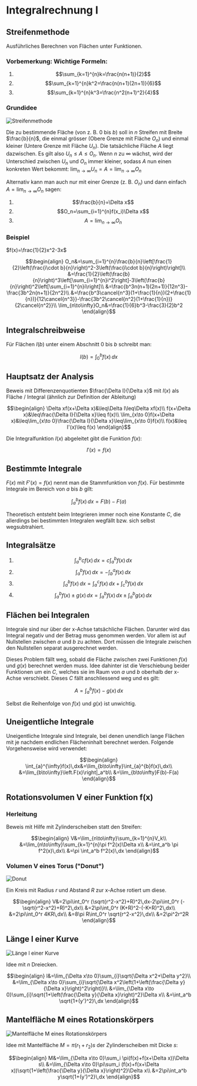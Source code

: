# Integralrechnung I

## Streifenmethode

Ausführliches Berechnen von Flächen unter Funktionen.

### Vorbemerkung: Wichtige Formeln:

1.  $$\sum_{k=1}^{n}k=\frac{n(n+1)}{2}$$
2.  $$\sum_{k=1}^{n}k^2=\frac{n(n+1)(2n+1)}{6}$$
3.  $$\sum_{k=1}^{n}k^3=\frac{n^2(n+1)^2}{4}$$

### Grundidee

![Streifenmethode](../../img/int11.png)

Die zu bestimmende Fläche (von z. B. 0 bis $b$) soll in $n$ Streifen mit Breite $\frac{b}{n}$, die einmal grösser (Obere Grenze mit Fläche $O_n$) und einmal kleiner (Untere Grenze mit Fläche $U_n$). Die tatsächliche Fläche $A$ liegt dazwischen. Es gilt also $U_n\leq A\leq O_n$. Wenn $n$ zu $\infty$ wächst, wird der Unterschied zwischen $U_n$ und $O_n$ immer kleiner, sodass $A$ nun einen konkreten Wert bekommt: $\lim_{n\to\infty}U_n=A=\lim_{n\to\infty}O_n$

Alternativ kann man auch nur mit einer Grenze (z. B. $O_n$) und dann einfach $A=\lim_{n\to\infty}O_n$ sagen:

1.  $$\frac{b}{n}=\Delta x$$
2.  $$O_n=\sum_{i=1}^{n}f(x_i)\Delta x$$
3.  $$A=\lim_{n\to\infty}O_n$$

### Beispiel

$f(x)=\frac{1}{2}x^2-3x$

$$\begin{align}
  O_n&=\sum_{i=1}^{n}\frac{b}{n}\left[\frac{1}{2}\left(\frac{i\cdot b}{n}\right)^2-3\left(\frac{i\cdot b}{n}\right)\right]\\
  &=\frac{1}{2}\left(\frac{b}{n}\right)^3\left[\sum_{i=1}^{n}i^2\right]-3\left(\frac{b}{n}\right)^2\left[\sum_{i=1}^{n}i\right]\\
  &=\frac{b^3n(n+1)(2n+1)}{12n^3}-\frac{3b^2n(n+1)}{2n^2}\\
  &=\frac{b^3\cancel{n^3}(1+\frac{1}{n})(2+\frac{1}{n})}{12\cancel{n^3}}-\frac{3b^2\cancel{n^2}(1+\frac{1}{n})}{2\cancel{n^2}}\\
  \lim_{n\to\infty}O_n&=\frac{1}{6}b^3-\frac{3}{2}b^2
\end{align}$$

## Integralschreibweise

Für Flächen $I(b)$ unter einem Abschnitt 0 bis $b$ schreibt man:

$$I(b)=\int_{0}^{b}f(x)\,dx$$

## Hauptsatz der Analysis

Beweis mit Differenzenquotienten $\frac{\Delta I}{\Delta x}$ mit $I(x)$ als Fläche / Integral (ähnlich zur Definition der Ableitung)

$$\begin{align}
  \Delta xf(x+\Delta x)&\leq\Delta I\leq\Delta xf(x)\\
  f(x+\Delta x)&\leq\frac{\Delta I}{\Delta x}\leq f(x)\\
  \lim_{x\to 0}f(x+\Delta x)&\leq\lim_{x\to 0}\frac{\Delta I}{\Delta x}\leq\lim_{x\to 0}f(x)\\
  f(x)&\leq I'(x)\leq f(x)
\end{align}$$


Die Integralfunktion $I(x)$ abgeleitet gibt die Funktion $f(x)$:

$$I'(x)=f(x)$$

## Bestimmte Integrale

$F(x)$ mit $F'(x)=f(x)$ nennt man die Stammfunktion von $f(x)$. Für bestimmte Integrale im Bereich von $a$ bis $b$ gilt:

$$\int_{a}^{b}f(x)\,dx=F(b)-F(a)$$



Theoretisch entsteht beim Integrieren immer noch eine Konstante $C$, die allerdings bei bestimmten Integralen wegfällt bzw. sich selbst wegsubtrahiert. 

## Integralsätze

1.  $$\int_{a}^{b}cf(x)\,dx=c\int_{a}^{b}f(x)\,dx$$
2.  $$\int_{a}^{b}f(x)\,dx=-\int_{b}^{a}f(x)\,dx$$
3.  $$\int_{a}^{b}f(x)\,dx=\int_{a}^{c}f(x)\,dx + \int_{c}^{b}f(x)\,dx$$
4.  $$\int_{a}^{b}f(x)\pm g(x)\,dx=\int_{a}^{b}f(x)\,dx \pm \int_{a}^{b}g(x)\,dx$$

## Flächen bei Integralen

Integrale sind nur über der x-Achse tatsächliche Flächen. Darunter wird das Integral negativ und der Betrag muss genommen werden. Vor allem ist auf Nullstellen zwischen $a$ und $b$ zu achten. Dort müssen die Integrale zwischen den Nullstellen separat ausgerechnet werden.

Dieses Problem fällt weg, sobald die Fläche zwischen zwei Funktionen $f(x)$ und $g(x)$
berechnet werden muss. Idee dahinter ist die Verschiebung beider Funktionen um ein $C$, welches sie im Raum von $a$ und $b$ oberhalb der x-Achse verschiebt. Dieses $C$ fällt anschliessend weg und es gilt:

$$A=\int_{a}^{b}f(x)-g(x)\,dx$$

Selbst die Reihenfolge  von $f(x)$ und $g(x)$ ist unwichtig.

## Uneigentliche Integrale

Uneigentliche Integrale sind Integrale, bei denen unendlich lange Flächen mit je nachdem endlichen Flächeninhalt berechnet werden. Folgende Vorgehensweise wird verwendet:

$$\begin{align}
  \int_{a}^{\infty}f(x)\,dx&=\lim_{b\to\infty}\int_{a}^{b}f(x)\,dx\\
  &=\lim_{b\to\infty}\left.F(x)\right|_a^b\\
  &=\lim_{b\to\infty}F(b)-F(a)
\end{align}$$

## Rotationsvolumen V einer Funktion f(x)

### Herleitung

Beweis mit Hilfe mit Zylinderscheiben statt den Streifen:

$$\begin{align}
  V&=\lim_{n\to\infty}\sum_{k=1}^{n}V_k\\
  &=\lim_{n\to\infty}\sum_{k=1}^{n}\pi f^2(x)\Delta x\\
  &=\int_a^b \pi f^2(x)\,dx\\
  &=\pi \int_a^b f^2(x)\,dx
\end{align}$$

### Volumen V eines Torus ("Donut")

![Donut](../../img/int12.png)

Ein Kreis mit Radius $r$ und Abstand $R$ zur x-Achse rotiert um diese.

$$\begin{align}
  V&=2\pi\int_0^r (\sqrt{r^2-x^2}+R)^2\,dx-2\pi\int_0^r (-\sqrt{r^2-x^2}+R)^2\,dx\\
  &=2\pi\int_0^r (K+R)^2-(-K+R)^2\,dx\\
  &=2\pi\int_0^r 4KR\,dx\\
  &=8\pi R\int_0^r \sqrt{r^2-x^2}\,dx\\
  &=2\pi^2r^2R
\end{align}$$

## Länge l einer Kurve

![Länge l einer Kurve](../../img/int13.png)

Idee mit $n$ Dreiecken.

$$\begin{align}
  l&=\lim_{\Delta x\to 0}\sum_{i}\sqrt{\Delta x^2+\Delta y^2}\\
  &=\lim_{\Delta x\to 0}\sum_{i}\sqrt{\Delta x^2\left(1+\left(\frac{\Delta y}{\Delta x}\right)^2\right)}\\
  &=\lim_{\Delta x\to 0}\sum_{i}\sqrt{1+\left(\frac{\Delta y}{\Delta x}\right)^2}\Delta x\\
  &=\int_a^b \sqrt{1+(y')^2}\,dx
\end{align}$$

## Mantelfläche M eines Rotationskörpers

![Mantelfläche M eines Rotationskörpers](../../img/int14.png)

Idee mit Mantelfläche $M=\pi(r_1+r_2)s$ der Zylinderscheiben mit Dicke $s$:

$$\begin{align}
  M&=\lim_{\Delta x\to 0}\sum_i \pi(f(x)+f(x+\Delta x))\Delta s\\
  &=\lim_{\Delta x\to 0}\pi\sum_i (f(x)+f(x+\Delta x))\sqrt{1+\left(\frac{\Delta y}{\Delta x}\right)^2}\Delta x\\
  &=2\pi\int_a^b y\sqrt{1+(y')^2}\,dx
\end{align}$$

